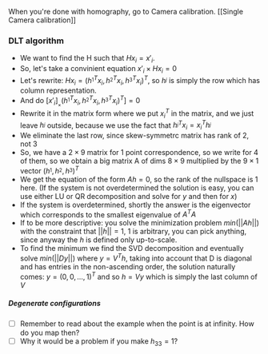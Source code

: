 When you're done with homography, go to Camera calibration. [[Single Camera calibration]]
### DLT algorithm
- We want to find the H such that $Hx_i=x'_i$. 
- So, let's take a convinient equation $x'_i \times Hx_i = 0$  
- Let's rewrite: $Hx_i = (h^{_1T}x_i, h^{_2T}x_i, h^{_3T}x_i)^T$, so $h^{_j}$ is simply the row which has column representation.
- And do $[x'_i]_{_\times} (h^{_1T}x_i, h^{_2T}x_i, h^{_3T}x_i)^T]=0$  
- Rewrite it in the matrix form where we put $x_i^T$ in the matrix, and we just leave $h^{_j}$ outside, because we use the fact that $h^{_jT}x_i = x_i^Th^{_j}$ 
- We eliminate the last row, since skew-symmetrc matrix has rank of 2, not 3
- So, we have a $2 \times 9$ matrix for 1 point correspondence, so we write for 4 of them, so we obtain a big matrix A of dims $8 \times 9$ multiplied by the $9 \times 1$ vector $(h^{_1}, h^{_2}, h^{_3})^T$ 
- We get the equation of the form $Ah = 0$, so the rank of the nullspace is 1 here. (If the system is not overdetermined the solution is easy, you can use either LU or QR decomposition and solve for $y$ and then for $x$)
- If the system is overdetermined, shortly the answer is the eigenvector which corresponds to the smallest eigenvalue of $A^TA$ 
- If to be more descriptive: you solve the minimization problem $min(||Ah||)$ with the constraint that $||h||=1$, 1 is arbitrary, you can pick anything, since anyway the $h$ is defined only up-to-scale.
- To find the minimum we find the SVD decomposition and eventually solve $min(||Dy||)$ where $y=V^Th$, taking into account that D is diagonal and has entries in the non-ascending order, the solution naturally comes: $y=(0,0,...,1)^T$ and so $h=Vy$  which is simply the last column of $V$
##### Degenerate configurations


- [ ] Remember to read about the example when the point is at infinity. How do you map then? 
- [ ] Why it would be a problem if you make $h_{33}=1$?